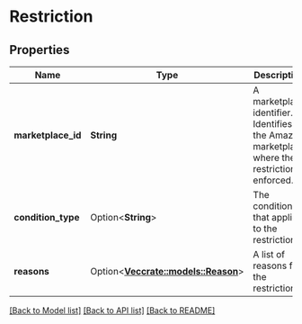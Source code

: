# Restriction

## Properties

Name | Type | Description | Notes
------------ | ------------- | ------------- | -------------
**marketplace_id** | **String** | A marketplace identifier. Identifies the Amazon marketplace where the restriction is enforced. | 
**condition_type** | Option<**String**> | The condition that applies to the restriction. | [optional]
**reasons** | Option<[**Vec<crate::models::Reason>**](Reason.md)> | A list of reasons for the restriction. | [optional]

[[Back to Model list]](../README.md#documentation-for-models) [[Back to API list]](../README.md#documentation-for-api-endpoints) [[Back to README]](../README.md)



